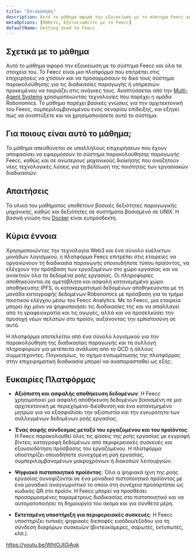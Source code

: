 ```yaml
---
title: "Επισκόπηση"
description: Αυτό το μάθημα αφορά την εξοικείωση με το σύστημα Feecc και όλα τα στοιχεία του.
metaOptions: [Μάθετε, Εξοικειωθείτε με το Feecc]
defaultName: Getting Used to Feecc
---
```


## Σχετικά με το μάθημα

Αυτό το μάθημα αφορά την εξοικείωση με το σύστημα Feecc και όλα τα στοιχεία του. Το Feecc είναι μια πλατφόρμα που επιτρέπει στις επιχειρήσεις να χτίσουν και να προσαρμόσουν το δικό τους σύστημα παρακολούθησης για τις διαδικασίες παραγωγής ή υπηρεσιών προκειμένου να ταιριάζει στις ανάγκες τους. Αναπτύσσεται από την [Multi-Agent Systems](http://multi-agent.io/) χρησιμοποιώντας τεχνολογίες που παρέχει η ομάδα Robonomics. Το μάθημα παρέχει βασικές γνώσεις για την αρχιτεκτονική του Feecc, συμπεριλαμβανομένου ενός σεναρίου επίδειξης, και εξηγεί πώς να αναπτύξετε και να χρησιμοποιήσετε αυτό το σύστημα. 

## Για ποιους είναι αυτό το μάθημα;

Το μάθημα απευθύνεται σε υπαλλήλους επιχειρήσεων που έχουν αποφασίσει να εφαρμόσουν το σύστημα παρακολούθησης παραγωγής Feecc, καθώς και σε ανώτερους μηχανικούς διοίκησης που αναζητούν νέες τεχνολογικές λύσεις για τη βελτίωση της ποιότητας των εργασιακών διαδικασιών.

## Απαιτήσεις

Τα υλικά του μαθήματος υποθέτουν βασικές δεξιότητες παραγωγικής μηχανικής, καθώς και δεξιότητες σε συστήματα βασισμένα σε UNIX. Η βασική γνώση του [Docker](https://www.docker.com/) είναι ευπρόσδεκτη.

## Κύρια έννοια

Χρησιμοποιώντας την τεχνολογία Web3 και ένα σύνολο ευέλικτων μονάδων λογισμικού, η πλατφόρμα Feecc επιτρέπει στις εταιρείες να οργανώνουν τη διαδικασία παραγωγής οποιουδήποτε τύπου προϊόντος, να ελέγχουν την πρόσβαση των εργαζομένων στο χώρο εργασίας και να ανακτούν όλα τα δεδομένα ροής εργασίας. Οι πληροφορίες αποθηκεύονται σε αμετάβλητο και ασφαλή κατανεμημένο χώρο αποθήκευσης IPFS, οι κατακερματισμοί δεδομένων αποθηκεύονται με τη μονάδα καταγραφής δεδομένων Robonomics με πρόσβαση για το τμήμα ποιοτικού ελέγχου μέσω του Feecc Analytics. Με το Feecc, μια εταιρεία μπορεί όχι μόνο να ψηφιοποιήσει τις διαδικασίες της και να απαλλαγεί από τη γραφειοκρατία και τις αγωγές, αλλά και να προσελκύσει την προσοχή νέων πελατών στο προϊόν, αυξάνοντας την εμπιστοσύνη σε αυτό.

Η πλατφόρμα αποτελείται από ένα σύνολο λογισμικού για την παρακολούθηση της διαδικασίας παραγωγής και τη συλλογή πληροφοριών για μετέπειτα ανάλυση από το QCD ή άλλους συμμετέχοντες. Παγκοσμίως, το σχήμα ενσωμάτωσης της πλατφόρμας στην επιχειρηματική διαδικασία μπορεί να αναπαρασταθεί ως εξής:

<LessonImages src="feecc-course/feecc-scheme.jpg" alt="A scheme of Feecc integration into the business process"/>

## Ευκαιρίες Πλατφόρμας

- **Αξιόπιστη και ασφαλής αποθήκευση δεδομένων**: Η Feecc χρησιμοποιεί μια ασφαλή αποθήκευση δεδομένων βασισμένη σε μια αρχιτεκτονική με περιεχόμενο-διεύθυνση και ένα κατανεμημένο μητρώο για να εξασφαλίσει την αξιοπιστία και την εγκυρότητα των συλλεγμένων δεδομένων ροής εργασίας.

- **Ένας σαφής σύνδεσμος μεταξύ του εργαζομένου και του προϊόντος**: Η Feecc παρακολουθεί όλες τις φάσεις της ροής εργασίας με εγγραφή βίντεο, καταγραφή δεδομένων από περιφερειακές συσκευές και εξουσιοδότηση πρόσβασης του εργαζομένου. Η πλατφόρμα υποστηρίζει οποιαδήποτε συνεχόμενη ροή εργασίας, συμπεριλαμβανομένων μακροχρόνιων ή διακοπών λειτουργιών.

- **Ψηφιακό πιστοποιητικό προϊόντος**: Όλα α ψηφιακά ίχνη της ροής εργασίας συνοψίζονται σε ένα μοναδικό πιστοποιητικό προϊόντος με ένα μοναδικό αναγνωριστικό το οποίο στη συνέχεια προσαρτάται ως κωδικός QR στο προϊόν. Η Feecc μπορεί να προσθέσει προσαρμοσμένες παραμέτρους διαδικασίας στο πιστοποιητικό και να αυτοματοποιήσει τη δημιουργία του ακόμα και για σύνθετα μέρη.

- **Εκτεταμένη υποστήριξη για περιφερειακές συσκευές**: Η Feecc υποστηρίζει τυπικές ψηφιακές διεπαφές εισόδου/εξόδου για τη σύνδεση διαφόρων συσκευών (βιντεοκάμερες, σαρωτές, εκτυπωτές, κλπ.).

https://youtu.be/WhtOJtGjAok